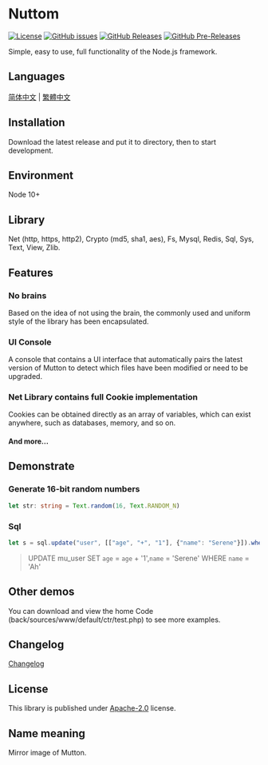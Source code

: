 # Nuttom

[![License](https://img.shields.io/github/license/MaiyunNET/Nuttom.svg)](https://github.com/MaiyunNET/Nuttom/blob/master/LICENSE)
[![GitHub issues](https://img.shields.io/github/issues/MaiyunNET/Nuttom.svg)](https://github.com/MaiyunNET/Nuttom/issues)
[![GitHub Releases](https://img.shields.io/github/release/MaiyunNET/Nuttom.svg)](https://github.com/MaiyunNET/Nuttom/releases "Stable Release")
[![GitHub Pre-Releases](https://img.shields.io/github/release/MaiyunNET/Nuttom/all.svg)](https://github.com/MaiyunNET/Nuttom/releases "Pre-Release")

Simple, easy to use, full functionality of the Node.js framework.

## Languages

[简体中文](doc/README.zh-CN.md) | [繁體中文](doc/README.zh-TW.md)

## Installation

Download the latest release and put it to directory, then to start development.

## Environment

Node 10+

## Library

Net (http, https, http2), Crypto (md5, sha1, aes), Fs, Mysql, Redis, Sql, Sys, Text, View, Zlib.

## Features

### No brains

Based on the idea of not using the brain, the commonly used and uniform style of the library has been encapsulated.

### UI Console

A console that contains a UI interface that automatically pairs the latest version of Mutton to detect which files have been modified or need to be upgraded.

### Net Library contains full Cookie implementation

Cookies can be obtained directly as an array of variables, which can exist anywhere, such as databases, memory, and so on.

#### And more...

## Demonstrate

### Generate 16-bit random numbers

```typescript
let str: string = Text.random(16, Text.RANDOM_N)
```

### Sql

```typescript
let s = sql.update("user", [["age", "+", "1"], {"name": "Serene"}]).where([{"name": "Ah"}]);
```

> UPDATE mu_user SET `age` = `age` + '1',`name` = 'Serene' WHERE `name` = 'Ah'

## Other demos

You can download and view the home Code (back/sources/www/default/ctr/test.php) to see more examples.

## Changelog

[Changelog](doc/CHANGELOG.md)

## License

This library is published under [Apache-2.0](./LICENSE) license.

## Name meaning

Mirror image of Mutton.